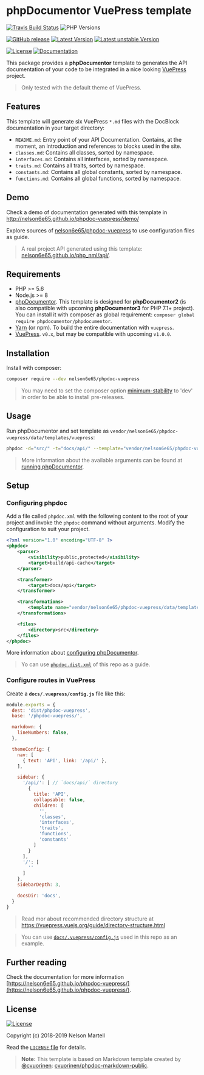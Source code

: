 # phpDocumentor VuePress template
[![Travis Build Status](https://img.shields.io/travis/nelson6e65/phpdoc-vuepress/master.svg?logo=travis)](https://travis-ci.org/nelson6e65/phpdoc-vuepress)
![PHP Versions](https://img.shields.io/travis/php-v/nelson6e65/phpdoc-vuepress.svg)

[![GitHub release](https://img.shields.io/github/tag/nelson6e65/phpdoc-vuepress.svg)](https://github.com/nelson6e65/phpdoc-vuepress/tags)
[![Latest Version](https://img.shields.io/packagist/v/nelson6e65/phpdoc-vuepress.svg?label=stable)](https://packagist.org/packages/nelson6e65/phpdoc-vuepress)
[![Latest unstable Version](https://img.shields.io/packagist/vpre/nelson6e65/phpdoc-vuepress.svg?label=unstable)](https://packagist.org/packages/nelson6e65/phpdoc-vuepress#dev-master)

[![License](https://img.shields.io/github/license/nelson6e65/phpdoc-vuepress.svg)](LICENSE)
[![Documentation](http://img.shields.io/badge/📜-Documentation-lightgrey.svg)](http://nelson6e65.github.io/phpdoc-vuepress)


This package provides a **phpDocumentor** template to generates the API documentation of your code to be integrated in a nice looking [VuePress](https://vuepress.vuejs.org) project.

> Only tested with the default theme of VuePress.

## Features

This template will generate six VuePress `*.md` files with the DocBlock documentation in your target directory:

- `README.md`: Entry point of your API Documentation. Contains, at the moment, an introduction and references to blocks used in the site.
- `classes.md`: Contains all classes, sorted by namespace.
- `interfaces.md`: Contains all interfaces, sorted by namespace.
- `traits.md`: Contains all traits, sorted by namespace.
- `constants.md`: Contains all global constants, sorted by namespace.
- `functions.md`: Contains all global functions, sorted by namespace.


## Demo

Check a demo of documentation generated with this template in http://nelson6e65.github.io/phpdoc-vuepress/demo/

Explore sources of [nelson6e65/phpdoc-vuepress](https://github.com/nelson6e65/phpdoc-vuepress) to use configuration files as guide.

> A real project API generated using this template: [nelson6e65.github.io/php_nml/api/](https://nelson6e65.github.io/php_nml/api/).


## Requirements

- PHP >= 5.6
- Node.js >= 8
- [phpDocumentor](https://www.phpdoc.org/). This template is designed for **phpDocumentor2** (is also compatible with upcoming **phpDocumentor3** for PHP 7.1+ project). You can install it with composer as global requirement:  `composer global require phpdocumentor/phpdocumentor`.
- [Yarn](https://yarnpkg.com) (or npm). To build the entire documentation with `vuepress`.
- [VuePress](https://v0.vuepress.vuejs.org/). `v0.x`, but may be compatible with upcoming `v1.0.0`.


## Installation

Install with composer:

```bash
composer require --dev nelson6e65/phpdoc-vuepress
```

> You may need to set the composer option [minimum-stability](https://getcomposer.org/doc/04-schema.md#minimum-stability) to 'dev' in order to be able to install pre-releases.


## Usage

Run phpDocumentor and set template as `vendor/nelson6e65/phpdoc-vuepress/data/templates/vuepress`:


```bash
phpdoc -d="src/" -t="docs/api/" --template="vendor/nelson6e65/phpdoc-vuepress/data/templates/vuepress"
```

> More information about the available arguments can be found at [running phpDocumentor](http://www.phpdoc.org/docs/latest/guides/running-phpdocumentor.html).


## Setup

### Configuring phpdoc

Add a file called `phpdoc.xml` with the following content to the root of your project and invoke the `phpdoc` command without arguments. Modify the configuration to suit your project.

```xml
<?xml version="1.0" encoding="UTF-8" ?>
<phpdoc>
    <parser>
        <visibility>public,protected</visibility>
        <target>build/api-cache</target>
    </parser>

    <transformer>
        <target>docs/api</target>
    </transformer>

    <transformations>
        <template name="vendor/nelson6e65/phpdoc-vuepress/data/templates/vuepress" />
    </transformations>

    <files>
        <directory>src</directory>
    </files>
</phpdoc>
```

More information about [configuring phpDocumentor](http://www.phpdoc.org/docs/latest/references/configuration.html).

> Yo can use [`phpdoc.dist.xml`](phpdoc.dist.xml) of this repo as a guide.


### Configure routes in VuePress

Create a **`docs/.vuepress/config.js`** file like this:

```js
module.exports = {
  dest: 'dist/phpdoc-vuepress',
  base: '/phpdoc-vuepress/',

  markdown: {
    lineNumbers: false,
  },

  themeConfig: {        
    nav: [          
      { text: 'API', link: '/api/' },
    ],

    sidebar: {          
      '/api/': [ // `docs/api/` directory
        {
          title: 'API',
          collapsable: false,
          children: [
            '',
            'classes',
            'interfaces',
            'traits',
            'functions',
            'constants'
          ]
        }
      ],
      '/': [
        ''
      ]
    },
    sidebarDepth: 3,

    docsDir: 'docs',    
  }
}
```

> Read mor about recommended directory structure at https://vuepress.vuejs.org/guide/directory-structure.html

> You can use [`docs/.vuepress/config.js`](docs/.vuepress/config.js) used in this repo as an example.


## Further reading

Check the documentation for more information [https://nelson6e65.github.io/phpdoc-vuepress/](https://nelson6e65.github.io/phpdoc-vuepress/).


## License

[![License](https://img.shields.io/github/license/nelson6e65/phpdoc-vuepress.svg)](LICENSE)

Copyright (c) 2018-2019 Nelson Martell

Read the [`LICENSE` file](LICENSE) for details.

> **Note:** This template is based on Markdown template created by [@cvuorinen](https://github.com/cvuorinen): [cvuorinen/phpdoc-markdown-public](https://github.com/cvuorinen/phpdoc-markdown-public).
